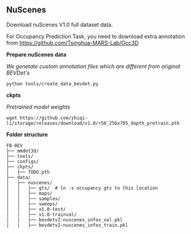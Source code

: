 <!--
 * @Author: Gray g-ray@qq.com
 * @Date: 2024-02-22 09:46:36
 * @LastEditors: Gray g-ray@qq.com
 * @LastEditTime: 2024-02-23 09:51:12
 * @FilePath: /FB-BEV/docs/prepare_datasets.md
 * @Description: 
-->

## NuScenes
Download nuScenes V1.0 full dataset data.

For Occupancy Prediction Task, you need to download extra annotation from
https://github.com/Tsinghua-MARS-Lab/Occ3D



**Prepare nuScenes data**

*We genetate custom annotation files which are different from original BEVDet's*
```
python tools/create_data_bevdet.py
```

**ckpts**

*Pretrained model weights*

```
wget https://github.com/zhiqi-li/storage/releases/download/v1.0/r50_256x705_depth_pretrain.pth
```

**Folder structure**
```
FB-BEV
├── mmdet3d/
├── tools/
├── configs/
├── ckpts/
│   ├── TODO.pth
├── data/
│   ├── nuscenes/
│   │   ├── gts/  # ln -s occupancy gts to this location
│   │   ├── maps/
│   │   ├── samples/
│   │   ├── sweeps/
│   │   ├── v1.0-test/
|   |   ├── v1.0-trainval/
|   |   ├── bevdetv2-nuscenes_infos_val.pkl
|   |   ├── bevdetv2-nuscenes_infos_train.pkl
```